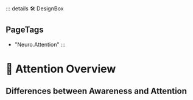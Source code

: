 ::: details 🛠 DesignBox


<h2>PageTags</h2>

- "Neuro.Attention"
:::

# 💜 <neuro>Attention Overview</neuro>

## Differences between Awareness and Attention